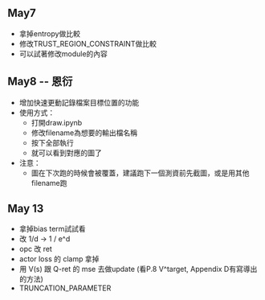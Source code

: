 ## May7
* 拿掉entropy做比較
* 修改TRUST_REGION_CONSTRAINT做比較
* 可以試著修改module的內容

## May8 -- 恩衍
* 增加快速更動記錄檔案目標位置的功能
* 使用方式：
    * 打開draw.ipynb
    * 修改filename為想要的輸出檔名稱
    * 按下全部執行
    * 就可以看到對應的圖了
* 注意：
    * 圖在下次跑的時候會被覆蓋，建議跑下一個測資前先截圖，或是用其他filename跑

## May 13 
* 拿掉bias term試試看
* 改 1/d -> 1 / e^d 
* opc 改 ret
* actor loss 的 clamp 拿掉
* 用 V(s) 跟 Q-ret 的 mse 去做update (看P.8 V^target, Appendix D有寫導出的方法)
* TRUNCATION_PARAMETER